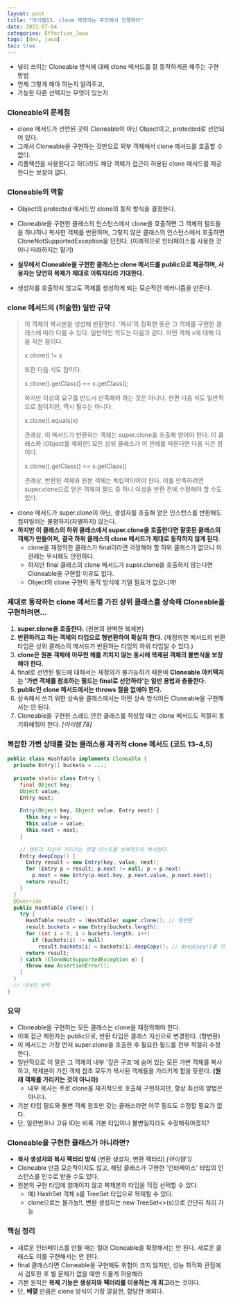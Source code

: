 ```yaml
---
layout: post
title: "아이템13. clone 재정의는 주의해서 진행하라"
date: 2021-07-04
categories: Effective_Java
tags: [dev, java]
toc: true
---
```



- 널리 쓰이는 Cloneable 방식에 대해 clone 메서드를 잘 동작하게끔 해주는 구현 방법
- 언제 그렇게 해야 하는지 알려주고,
- 가능한 다른 선택지는 무엇이 있는지

### Cloneable의 문제점

- clone 메서드가 선언된 곳이 Cloneable이 아닌 Object이고, protected로 선언되어 있다.
- 그래서 Cloneable을 구현하는 것만으로 외부 객체에서 clone 메서드를 호출할 수 없다.
- 리플렉션을 사용한다고 하더라도 해당 객체가 접근이 허용된 clone 메서드를 제공한다는 보장이 없다.

### Cloneable의 역할

- Object의 protected 메서드인 clone의 동작 방식을 결정한다.
- Cloneable을 구현한 클래스의 인스턴스에서 clone을 호출하면 그 객체의 필드들을 하나하나 복사한 객체를 반환하며,
  그렇지 않은 클래스의 인스턴스에서 호출하면 CloneNotSupportedException을 던진다. (이례적으로 인터페이스를 사용한 것이니 따라하지는 말기)

- **실무에서 Cloneable을 구현한 클래스는 clone 메서드를 public으로 제공하며, 사용자는 당연히 복제가 제대로 이뤄지리라 기대한다.**
- 생성자를 호출하지 않고도 객체를 생성하게 되는 모순적인 메커니즘을 만든다.

### clone 메서드의 (허술한) 일반 규약

> 이 객체의 복사본을 생성해 반환한다. '복사'의 정확한 뜻은 그 객체를 구현한 클래스에 따라 다를 수 있다. 일반적인 의도는 다음과 같다. 어떤 객체 x에 대해 다음 식은 참이다.
>
> x.clone() != x
>
> 또한 다음 식도 참이다.
>
> x.clone().getClass() == x.getClass();
>
> 하지만 이상의 요구를 반드시 만족해야 하는 것은 아니다.
> 한편 다음 식도 일반적으로 참이지만, 역시 필수는 아니다.
>
> x.clone().equals(x)
>
> 관례상, 이 메서드가 반환하는 객체는 super.clone을 호출해 얻어야 한다. 이 클래스와 (Object를 제외한) 모든 상위 클래스가 이 관례를 따른다면 다음 식은 참이다.
>
> x.clone().getClass() == x.getClass()
>
> 관례상, 반환된 객체와 원본 객체는 독립적이어야 한다. 이를 만족하려면 super.clone으로 얻은 객체의 필드 중 하나 이상을 반환 전에 수정해야 할 수도 있다.

- clone 메서드가 super.clone이 아닌, 생성자를 호출해 얻은 인스턴스를 반환해도 컴파일러는 불평하지(차별하지) 않는다.
- **하지만 이 클래스의 하위 클래스에서 super.clone을 호출한다면 잘못된 클래스의 객체가 만들어져,**
  **결국 하위 클래스의 clone 메서드가 제대로 동작하지 않게 된다.**
  - clone을 재정의한 클래스가 final이라면 걱정해야 할 하위 클래스가 없으니 이 관례는 무시해도 안전하다.
  - 하지만 final 클래스의 clone 메서드가 super.clone을 호출하지 않는다면 Cloneable을 구현할 이유도 없다.
  - Object의 clone 구현의 동작 방식에 기댈 필요가 없으니까!



### 제대로 동작하는 clone 메서드를 가진 상위 클래스를 상속해 Cloneable을 구현하려면...

1. **super.clone을 호출한다.** (원본의 완벽한 복제본)
2. **반환하려고 하는 객체의 타입으로 형변환하여 확실히 한다.** (재정의한 메서드의 반환 타입은 상위 클래스의 메서드가 반환하는 타입의 하위 타입일 수 있다.)
3. **clone은 원본 객체에 아무런 해를 끼치지 않는 동시에 복제된 객체의 불변식을 보장해야 한다.**
4. final로 선언된 필드에 대해서는 재정의가 불가능하기 때문에 **Cloneable 아키텍처는 '가변 객체를 참조하는 필드는 final로 선언하라'는 일반 용법과 충돌한다.**
5. **public인 clone 메서드에서는 throws 절을 없애야 한다.**
6. 상속해서 쓰기 위한 상속용 클래스에서는 어떤 상속 방식이든 Cloneable을 구현해서는 안 된다.
7. Cloneable을 구현한 스레드 안전 클래스를 작성할 때는 clone 메서드도 적절히 동기화해줘야 한다. *[아이템 78]*



### 복잡한 가변 상태를 갖는 클래스용 재귀적 clone 메서드 (코드 13-4,5)

```java
public class HashTable implements Cloneable {
  private Entry[] buckets = ...;
  
  private static class Entry {
    final Object key;
    Object value;
    Entry next;
    
    Entry(Object key, Object value, Entry next) {
      this.key = key;
      this.value = value;
      this.next = next;
    }
    
    // 엔트리 자신이 가리키는 연결 리스트를 반복적으로 복사한다.
    Entry deepCopy() {
      Entry result = new Entry(key, value, next);
      for (Entry p = result; p.next != null; p = p.next)
        p.next = new Entry(p.next.key, p.next.value, p.next.next);
      return result;
    }
  }
  @Override
  public HashTable clone() {
    try {
      HashTable result = (HashTable) super.clone(); // 형변환
      result.buckets = new Entry[buckets.length];
      for (int i = 0; i < buckets.length; i++)
        if (buckets[i] != null)
          result.buckets[i] = buckets[i].deepCopy(); // deepCopy()를 지원하는 buckets
      return result;
    } catch (CloneNotSupportedException e) {
      throw new AssertionError();
    }
  }
  // 나머지 생략
}
```



### 요약

- Cloneable을 구현하는 모든 클래스는 clone을 재정의해야 한다.
- 이때 접근 제한자는 public으로, 반환 타입은 클래스 자신으로 변경한다. (형변환)
- 이 메서드는 가장 먼저 super.clone을 호출한 후 필요한 필드를 전부 적절히 수정한다.
- 일반적으로 이 말은 그 객체의 내부 '깊은 구조'에 숨어 있는 모든 가변 객체를 복사하고, 복제본이 가진 객체 참조 모두가 복사된 객체들을 가리키게 함을 뜻한다. **(원래 객체를 가리키는 것이 아니라)**
  - 내부 복사는 주로 clone을 재귀적으로 호출해 구현하지만, 항상 최선의 방법은 아니다.
- 기본 타입 필드와 불변 객체 참조만 갖는 클래스라면 아무 필드도 수정할 필요가 없다.
- 단, 일련번호나 고유 ID는 비록 기본 타입이나 불변일지라도 수정해줘야겠지?



### Cloneable을 구현한 클래스가 아니라면?

- **복사 생성자와 복사 팩터리 방식** (변환 생성자, 변환 팩터리) *[아이템 1]*
- Cloneable 만큼 모순적이지도 않고, 해당 클래스가 구현한 '인터페이스' 타입의 인스턴스를 인수로 받을 수도 있다.
- 원본의 구현 타입에 얽매이지 않고 복제본의 타입을 직접 선택할 수 있다.
  - 예) HashSet 객체 s를 TreeSet 타입으로 복제할 수 있다.
  - clone으로는 불가능!!, 변환 생성자는 new TreeSet<>(s)으로 간단히 처리 가능



### 핵심 정리

- 새로운 인터페이스를 만들 때는 절대 Cloneable을 확장해서는 안 된다. 새로운 클래스도 이를 구현해서는 안 된다.
- final 클래스라면 Cloneable을 구현해도 위험이 크지 않지만, 성능 최적화 관점에서 검토한 후 별 문제가 없을 때만 드물게 허용해라
- 기본 원칙은 **복제 기능은 생성자와 팩터리를 이용하는 게 최고**라는 것이다.
- 단, **배열** 만큼은 clone 방식이 가장 깔끔한, 합당한 예외다.
